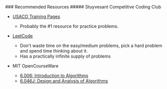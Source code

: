 <link rel="stylesheet" type="text/css" media="all" href="/Advanced/style.css" />
### Recommended Resources
##### Stuyvesant Competitive Coding Club

- [USACO Training Pages](https://train.usaco.org/usacogate)
	- Probably the #1 resource for practice problems.

- [LeetCode](https://leetcode.com/problemset/all/)
	- Don't waste time on the easy/medium problems, pick a hard problem and spend time thinking about it.
	- Has a practically infinite supply of problems

- MIT OpenCourseWare
	- [6.006: Introduction to Algorithms](https://www.youtube.com/watch?v=HtSuA80QTyo&list=PLUl4u3cNGP61Oq3tWYp6V_F-5jb5L2iHb)
	- [6.046J: Design and Analysis of Algorithms](https://www.youtube.com/watch?v=2P-yW7LQr08&list=PLUl4u3cNGP6317WaSNfmCvGym2ucw3oGp)